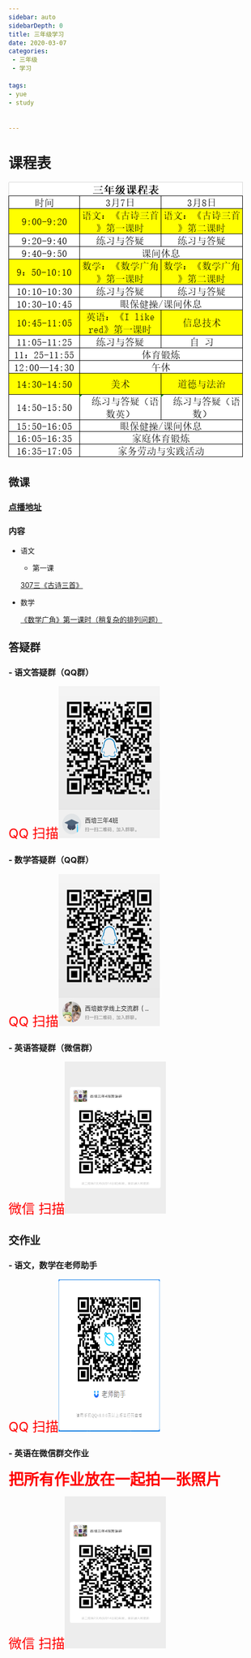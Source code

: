 ```yaml
---
sidebar: auto
sidebarDepth: 0
title: 三年级学习
date: 2020-03-07
categories:
 - 三年级
 - 学习

tags:
- yue
- study


---
```


# 课程表

![](./.yue_study_images/ac6fd352.png)

## 微课
### [点播地址](http://tw.xttjzx.com/liveplatform/twliveLogin/toLogin)

### 内容

- 语文

    - 第一课

    [307三《古诗三首》](/307_1.pptx)

- 数学

    [《数学广角》第一课时（稍复杂的排列问题）](/307_math_1.pptx)


## 答疑群

### - 语文答疑群（QQ群）

<font style="color:red; font-size: 26px">QQ 扫描</font><img src="./.yue_study_images/5e01dba3.png" style="width:200px;height:300px"></img>

### - 数学答疑群（QQ群）

 <font style="color:red; font-size: 26px">QQ 扫描</font><img src="./.yue_study_images/4296a01d.png" style="width:200px;height:300px"></img>

### - 英语答疑群（微信群）
  <font style="color:red; font-size: 26px">微信 扫描</font><img src="./.yue_study_images/f8db6313.png" style="width:200px;height:300px"></img>


## 交作业

### - 语文，数学在老师助手
<font style="color:red; font-size: 26px">QQ 扫描</font><img src="./.yue_study_images/a01ff983.png" style="width:200px;height:300px"></img>

### - 英语在微信群交作业

<font style='color:red;font-weight:800; font-size:30px'>把所有作业放在一起拍一张照片</font>

<font style="color:red; font-size: 26px">微信 扫描</font><img src="./.yue_study_images/f8db6313.png" style="width:200px; height:300px"></img>
